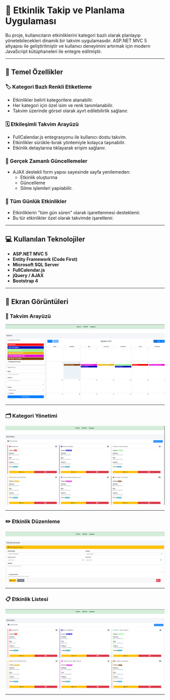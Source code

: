 # 📅 Etkinlik Takip ve Planlama Uygulaması

Bu proje, kullanıcıların etkinliklerini kategori bazlı olarak planlayıp yönetebilecekleri dinamik bir takvim uygulamasıdır. ASP.NET MVC 5 altyapısı ile geliştirilmiştir ve kullanıcı deneyimini artırmak için modern JavaScript kütüphaneleri ile entegre edilmiştir.

---

## 🚀 Temel Özellikler

### 🏷️ Kategori Bazlı Renkli Etiketleme  
- Etkinlikler belirli kategorilere atanabilir.  
- Her kategori için özel isim ve renk tanımlanabilir.  
- Takvim üzerinde görsel olarak ayırt edilebilirlik sağlanır.

### 🗓️ Etkileşimli Takvim Arayüzü  
- FullCalendar.js entegrasyonu ile kullanıcı dostu takvim.  
- Etkinlikler sürükle-bırak yöntemiyle kolayca taşınabilir.  
- Etkinlik detaylarına tıklayarak erişim sağlanır.  

### 🔄 Gerçek Zamanlı Güncellemeler  
- AJAX destekli form yapısı sayesinde sayfa yenilemeden:  
  - Etkinlik oluşturma  
  - Güncelleme  
  - Silme işlemleri yapılabilir.

### 📌 Tüm Günlük Etkinlikler  
- Etkinliklerin "tüm gün süren" olarak işaretlenmesi desteklenir.  
- Bu tür etkinlikler özel olarak takvimde işaretlenir.

---

## 💻 Kullanılan Teknolojiler

- **ASP.NET MVC 5**  
- **Entity Framework (Code First)**  
- **Microsoft SQL Server**  
- **FullCalendar.js**  
- **jQuery / AJAX**  
- **Bootstrap 4**

---

## 📸 Ekran Görüntüleri

### 📅 Takvim Arayüzü  
![Calendar Create](Images/CalendarCreate.png)

---

### 🗂️ Kategori Yönetimi  
![Category List](Images/CategoryList.png)

---

### ✏️ Etkinlik Düzenleme  
![Event Edit](Images/EventEdit.png)

---

### 📋 Etkinlik Listesi  
![Event List](Images/EventList.png)

---
